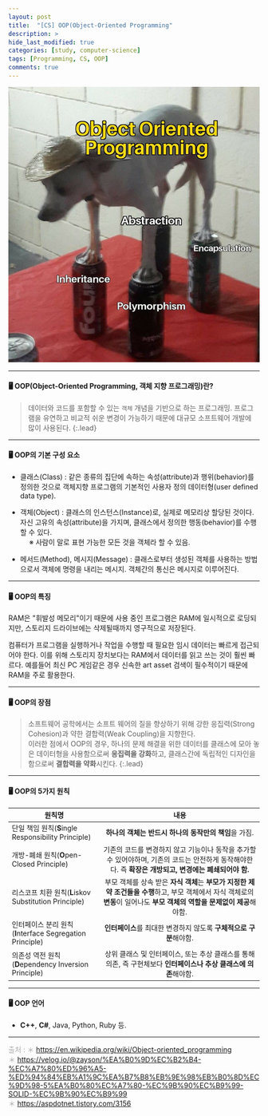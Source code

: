 ```yaml
---
layout: post
title:  "[CS] OOP(Object-Oriented Programming"
description: > 
hide_last_modified: true
categories: [study, computer-science]
tags: [Programming, CS, OOP]
comments: true
---
```


<p align="center">
  <img src="../../../assets/img/blog/computer_science/oop.png">
</p>

-----

#### 🖥️ OOP(Object-Oriented Programming, 객체 지향 프로그래밍)란?

> 데이터와 코드를 포함할 수 있는 `객체` 개념을 기반으로 하는 프로그래밍.
프로그램을 유연하고 비교적 쉬운 변경이 가능하기 때문에 대규모 소프트웨어 개발에 많이 사용된다.
{:.lead}

-----

#### 🖥️ OOP의 기본 구성 요소

- 클래스(Class) : 같은 종류의 집단에 속하는 속성(attribute)과 행위(behavior)를 정의한 것으로 객체지향 프로그램의 기본적인 사용자 정의 데이터형(user defined data type). <br>

- 객체(Object) : 클래스의 인스턴스(Instance)로, 실제로 메모리상 할당된 것이다. 자신 고유의 속성(attribute)을 가지며, 클래스에서 정의한 행동(behavior)를 수행할 수 있다. <br>
&emsp; ※ 사람이 말로 표현 가능한 모든 것을 객체라 할 수 있음.

- 메서드(Method), 메시지(Message) : 클래스로부터 생성된 객체를 사용하는 방법으로서 객체에 명령을 내리는 메시지. 객체간의 통신은 메시지로 이루어진다.<br>

-----

#### 🖥️ OOP의 특징 

RAM은 "휘발성 메모리"이기 때문에 사용 중인 프로그램은 RAM에 일시적으로 로딩되지만, 스토리지 드라이브에는 삭제될때까지 영구적으로 저장된다.

컴퓨터가 프로그램을 실행하거나 작업을 수행할 때 필요한 임시 데이터는 빠르게 접근되어야 한다. 이를 위해 스토리지 장치보다는 RAM에서 데이터를 읽고 쓰는 것이 훨씬 빠르다. 예를들어 최신 PC 게임같은 경우 신속한 art asset 검색이 필수적이기 때문에 RAM을 주로 활용한다.

-----

#### 🖥️ OOP의 장점

> 소프트웨어 공학에서는 소프트 웨어의 질을 향상하기 위해 강한 응집력(Strong Cohesion)과 약한 결합력(Weak Coupling)을 지향한다.<br>
이러한 점에서 OOP의 경우, 하나의 문제 해결을 위한 데이터를 클래스에 모아 놓은 데이터형을 사용함으로써 **응집력을 강화**하고, 클래스간에 독립적인 디자인을 함으로써 **결합력을 약화**시킨다.
{:.lead}
-----

#### 🖥️ OOP의 5가지 원칙


| 원칙명      | 내용                           |
|------------|:-----------------------------:|
| 단일 책임 원칙(**S**ingle Responsibility Principle) | **하나의 객체는 반드시 하나의 동작만의 책임**을 가짐. |
| 개방-폐쇄 원칙(**O**pen-Closed Principle) | 기존의 코드를 변경하지 않고 기능이나 동작을 추가할 수 있어야하며, 기존의 코드는 안전하게 동작해야한다. 즉 **확장은 개방되고, 변경에는 폐쇄되어야 함.** |
| 리스코프 치환 원칙(**L**iskov Substitution Principle) | 부모 객체를 상속 받은 **자식 객체**는 **부모가 지정한 제약 조건들을 수행**하고, 부모 객체에서 자식 객체로의 **변동**이 일어나도 **부모 객체의 역할을 문제없이 제공**해야함. |
| 인터페이스 분리 원칙(**I**nterface Segregation Principle) | **인터페이스**를 최대한 변경하지 않도록 **구체적으로 구분**해야함. |
| 의존성 역전 원칙(**D**ependency Inversion Principle) | 상위 클래스 및 인터페이스, 또는 추상 클래스를 통해 의존, 즉 구현체보다 **인터페이스나 추상 클래스에 의존**해야함. |

-----

#### 🖥️ OOP 언어

- **C++**, **C#**, Java, Python, Ruby 등.

-----
<span style="color : darkgray;">출처 : 
＊ https://en.wikipedia.org/wiki/Object-oriented_programming <br>
＊ https://velog.io/@zayson/%EA%B0%9D%EC%B2%B4-%EC%A7%80%ED%96%A5-%ED%94%84%EB%A1%9C%EA%B7%B8%EB%9E%98%EB%B0%8D%EC%9D%98-5%EA%B0%80%EC%A7%80-%EC%9B%90%EC%B9%99-SOLID-%EC%9B%90%EC%B9%99 <br>
＊ https://aspdotnet.tistory.com/3156 <br>
</span>